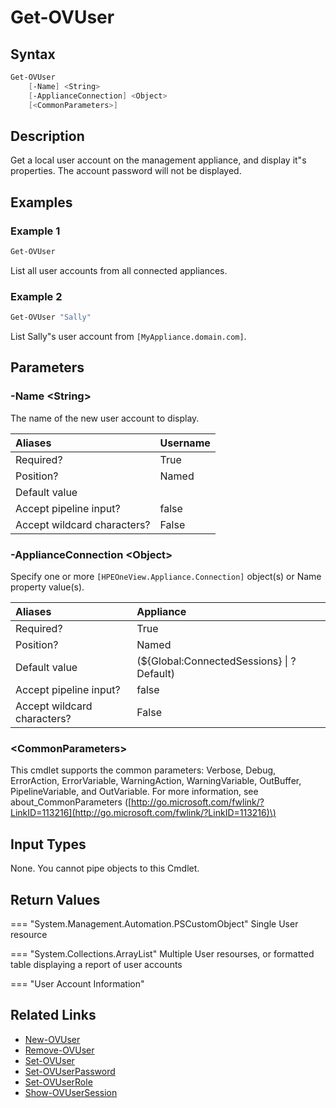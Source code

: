 ﻿---
description: Retrieve user account resource(s).
---

# Get-OVUser

## Syntax

```powershell
Get-OVUser
    [-Name] <String>
    [-ApplianceConnection] <Object>
    [<CommonParameters>]
```

## Description

Get a local user account on the management appliance, and display it"s properties.  The account password will not be displayed.

## Examples

###  Example 1 

```powershell
Get-OVUser
```

List all user accounts from all connected appliances.

###  Example 2 

```powershell
Get-OVUser "Sally"
```

List Sally"s user account from `[MyAppliance.domain.com]`.

## Parameters

### -Name &lt;String&gt;

The name of the new user account to display.

| Aliases | Username |
| :--- | :--- |
| Required? | True |
| Position? | Named |
| Default value |  |
| Accept pipeline input? | false |
| Accept wildcard characters? | False |

### -ApplianceConnection &lt;Object&gt;

Specify one or more `[HPEOneView.Appliance.Connection]` object(s) or Name property value(s).

| Aliases | Appliance |
| :--- | :--- |
| Required? | True |
| Position? | Named |
| Default value | (${Global:ConnectedSessions} &vert; ? Default) |
| Accept pipeline input? | false |
| Accept wildcard characters? | False |

### &lt;CommonParameters&gt;

This cmdlet supports the common parameters: Verbose, Debug, ErrorAction, ErrorVariable, WarningAction, WarningVariable, OutBuffer, PipelineVariable, and OutVariable. For more information, see about\_CommonParameters \([http://go.microsoft.com/fwlink/?LinkID=113216](http://go.microsoft.com/fwlink/?LinkID=113216)\)

## Input Types

None.  You cannot pipe objects to this Cmdlet.


## Return Values

=== "System.Management.Automation.PSCustomObject"
    Single User resource
    

=== "System.Collections.ArrayList"
    Multiple User resourses, or formatted table displaying a report of user accounts
    

=== "User Account Information"
    
    

## Related Links

* [New-OVUser](../security/new-ovuser.md)
* [Remove-OVUser](../security/remove-ovuser.md)
* [Set-OVUser](../security/set-ovuser.md)
* [Set-OVUserPassword](../security/set-ovuserpassword.md)
* [Set-OVUserRole](../security/set-ovuserrole.md)
* [Show-OVUserSession](show-ovusersession.md)
